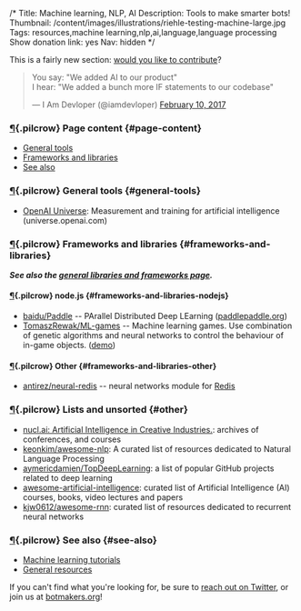 /*
Title: Machine learning, NLP, AI
Description: Tools to make smarter bots!
Thumbnail: /content/images/illustrations/riehle-testing-machine-large.jpg
Tags: resources,machine learning,nlp,ai,language,language processing
Show donation link: yes
Nav: hidden
*/

<div class="note">
  <p>
    This is a fairly new section: <a href="https://github.com/botwiki/botwiki.org">would you like to contribute</a>?
  </p>
</div>

<blockquote class="twitter-tweet" data-lang="en"><p lang="en" dir="ltr">You say: &quot;We added AI to our product&quot;<br>I hear: &quot;We added a bunch more IF statements to our codebase&quot;</p>&mdash; I Am Devloper (@iamdevloper) <a href="https://twitter.com/iamdevloper/status/830070592611172357">February 10, 2017</a></blockquote>

### [¶](#page-content){.pilcrow} Page content {#page-content}

- [General tools](#general-tools)
- [Frameworks and libraries](#frameworks-and-libraries)
- [See also](#see-also)

### [¶](#general-tools){.pilcrow} General tools {#general-tools}

- [OpenAI Universe](https://universe.openai.com/): Measurement and training for artificial intelligence (universe.openai.com)

### [¶](#frameworks-and-libraries){.pilcrow} Frameworks and libraries {#frameworks-and-libraries}

***See also the [general libraries and frameworks page](/resources/libraries-frameworks/).***

#### [¶](#frameworks-and-libraries-nodejs){.pilcrow} node.js {#frameworks-and-libraries-nodejs}

- [baidu/Paddle](https://github.com/baidu/Paddle) -- PArallel Distributed Deep LEarning ([paddlepaddle.org](http://www.paddlepaddle.org/))
- [TomaszRewak/ML-games](https://github.com/TomaszRewak/ML-games) -- Machine learning games. Use combination of genetic algorithms and neural networks to control the behaviour of in-game objects. ([demo](http://ml-games.tomasz-rewak.com/))


#### [¶](#frameworks-and-libraries-other){.pilcrow} Other {#frameworks-and-libraries-other}

- [antirez/neural-redis](https://github.com/antirez/neural-redis) -- neural networks module for [Redis](http://redis.io/)


### [¶](#other){.pilcrow} Lists and unsorted {#other}

- [nucl.ai: Artificial Intelligence in Creative Industries.](https://nucl.ai/): archives of conferences, and courses
- [keonkim/awesome-nlp](https://github.com/keonkim/awesome-nlp): A curated list of resources dedicated to Natural Language Processing
- [aymericdamien/TopDeepLearning](https://github.com/aymericdamien/TopDeepLearning): a list of popular GitHub projects related to deep learning
- [awesome-artificial-intelligence](https://github.com/owainlewis/awesome-artificial-intelligence): curated list of Artificial Intelligence (AI) courses, books, video lectures and papers
- [kjw0612/awesome-rnn](https://github.com/kjw0612/awesome-rnn): curated list of resources dedicated to recurrent neural networks



### [¶](#see-also){.pilcrow} See also {#see-also}

- [Machine learning tutorials](/tutorials/machine-learning-nlp-ai/)
- [General resources](/resources/)

If you can't find what you're looking for, be sure to [reach out on Twitter](https://twitter.com/botwikidotorg), or join us at [botmakers.org](https://botmakers.org/)!

<script async src="//platform.twitter.com/widgets.js" charset="utf-8"></script>
